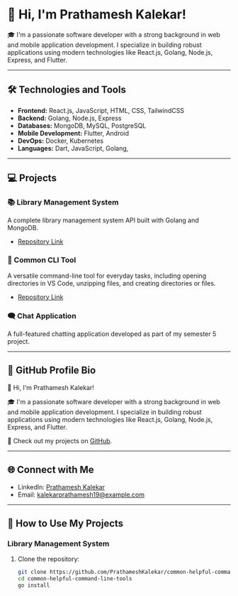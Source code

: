 # 👋 Hi, I'm Prathamesh Kalekar!

🎓 I'm a passionate software developer with a strong background in web and mobile application development. I specialize in building robust applications using modern technologies like React.js, Golang, Node.js, Express, and Flutter.

---

## 🛠 Technologies and Tools

- **Frontend:** React.js, JavaScript, HTML, CSS, TailwindCSS
- **Backend:** Golang, Node.js, Express
- **Databases:** MongoDB, MySQL, PostgreSQL 
- **Mobile Development:** Flutter, Android
- **DevOps:** Docker, Kubernetes
- **Languages:** Dart, JavaScript, Golang, 

---

## 💻 Projects

### 📚 Library Management System
A complete library management system API built with Golang and MongoDB.
- [Repository Link](https://github.com/PrathameshKalekar/library-management-golang)

### 🔧 Common CLI Tool
A versatile command-line tool for everyday tasks, including opening directories in VS Code, unzipping files, and creating directories or files.
- [Repository Link](https://github.com/PrathameshKalekar/common-helpful-command-line-tools)

### 🗨 Chat Application
A full-featured chatting application developed as part of my semester 5 project.

---

## 📄 GitHub Profile Bio

👋 Hi, I'm Prathamesh Kalekar!

🎓 I'm a passionate software developer with a strong background in web and mobile application development. I specialize in building robust applications using modern technologies like React.js, Golang, Node.js, Express, and Flutter.

📄 Check out my projects on [GitHub](https://github.com/PrathameshKalekar).

---

## 🌐 Connect with Me

- LinkedIn: [Prathamesh Kalekar](https://www.linkedin.com/in/prathamesh-kalekar-34a3a1257/)
- Email: kalekarprathamesh19@example.com

---

## 🚀 How to Use My Projects

### Library Management System

1. Clone the repository:
   ```sh
   git clone https://github.com/PrathameshKalekar/common-helpful-command-line-tools.git
   cd common-helpful-command-line-tools
   go install
